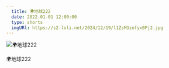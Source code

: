 ```yaml
---
  title: 🌍地球222
  date: 2022-01-01 12:00:00
  type: shorts
  imgURl: https://s2.loli.net/2024/12/19/l1ZsM3znfyxBPj2.jpg
---
```


![🌍地球222](https://s2.loli.net/2024/12/19/l1ZsM3znfyxBPj2.jpg)

🌍地球222
